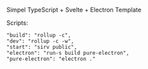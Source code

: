 Simpel TypeScript + Svelte + Electron Template

Scripts:
```
"build": "rollup -c",
"dev": "rollup -c -w",
"start": "sirv public",
"electron": "run-s build pure-electron",
"pure-electron": "electron ."
```